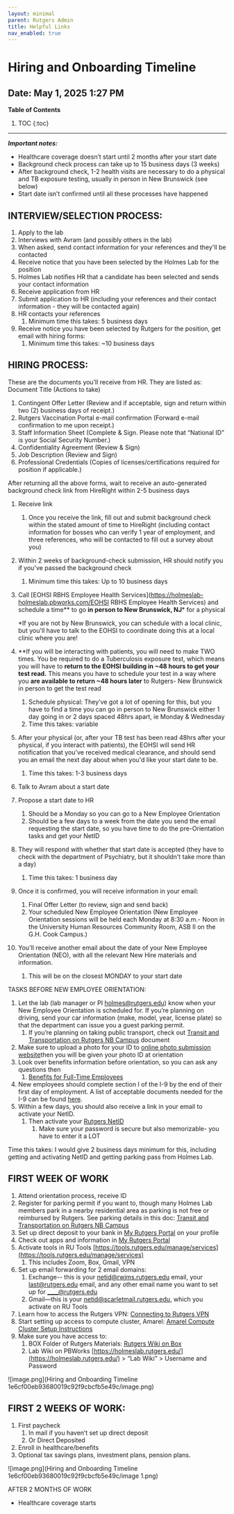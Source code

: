 ```yaml
---
layout: minimal
parent: Rutgers Admin
title: Helpful Links
nav_enabled: true
---
```


# Hiring and Onboarding Timeline
Date: May 1, 2025 1:27 PM
---
**Table of Contents**
1. TOC
{:toc}
---



***Important notes:***

- Healthcare coverage doesn’t start until 2 months after your start date
- Background check process can take up to 15 business days (3 weeks)
- After background check, 1-2 health visits are necessary to do a physical and TB exposure testing, usually in person in New Brunswick (see below)
- Start date isn’t confirmed until all these processes have happened

## INTERVIEW/SELECTION PROCESS:

1. Apply to the lab
2. Interviews with Avram (and possibly others in the lab)
3. When asked, send contact information for your references and they'll be contacted
4. Receive notice that you have been selected by the Holmes Lab for the position
5. Holmes Lab notifies HR that a candidate has been selected and sends your contact information
6. Receive application from HR
7. Submit application to HR (including your references and their contact information - they will be contacted again)
8. HR contacts your references
    1. Minimum time this takes: 5 business days
9. Receive notice you have been selected by Rutgers for the position, get email with hiring forms:
    1. Minimum time this takes: ~10 business days

## HIRING PROCESS:

These are the documents you’ll receive from HR. They are listed as: Document Title (Actions to take)

1.  Contingent Offer Letter (Review and if acceptable, sign and return within two (2) business days of receipt.)
2. Rutgers Vaccination Portal e-mail confirmation (Forward e-mail confirmation to me upon receipt.)
3. Staff Information Sheet (Complete & Sign. Please note that “National ID” is your Social Security Number.)
4.  Confidentiality Agreement (Review & Sign) 
5. Job Description (Review and Sign)
6. Professional Credentials (Copies of licenses/certifications required for position if applicable.)
    
    

After returning all the above forms, wait to receive an auto-generated background check link from HireRight within 2-5 business days

1. Receive link
    1. Once you receive the link, fill out and submit background check within the stated amount of time to HireRight (including contact information for bosses who can verify 1 year of employment, and three references, who will be contacted to fill out a survey about you)
2. Within 2 weeks of background-check submission, HR should notify you if you've passed the background check
    1. Minimum time this takes: Up to 10 business days
3. Call [EOHSI RBHS Employee Health Services](https://holmeslab-holmeslab.pbworks.com/EOHSI RBHS Employee Health Services) and schedule a time** to go **in person to New Brunswick, NJ*** for a physical
    
    *If you are not by New Brunswick, you can schedule with a local clinic, but you'll have to talk to the EOHSI to coordinate doing this at a local clinic where you are!
    
4. **If you will be interacting with patients, you will need to make TWO times. You be required to do a Tuberculosis exposure test, which means you will have to **return to the EOHSI building in ~48 hours to get your test read.** This means you have to schedule your test in a way where you **are available to return ~48 hours later** to Rutgers- New Brunswick in person to get the test read
    1. Schedule physical: They’ve got a lot of opening for this, but you have to find a time you can go in person to New Brunswick either 1 day going in or 2 days spaced 48hrs apart, ie Monday & Wednesday
    2. Time this takes: variable
5. After your physical (or, after your TB test has been read 48hrs after your physical, if you interact with patients), the EOHSI will send HR notification that you've received medical clearance, and should send you an email the next day about when you'd like your start date to be.
    1. Time this takes: 1-3 business days
6. Talk to Avram about a start date
7. Propose a start date to HR
    1. Should be a Monday so you can go to a New Employee Orientation
    2. Should be a few days to a week from the date you send the email requesting the start date, so you have time to do the pre-Orientation tasks and get your NetID
8. They will respond with whether that start date is accepted (they have to check with the department of Psychiatry, but it shouldn't take more than a day)
    1. Time this takes: 1 business day
9. Once it is confirmed, you will receive information in your email:
    1. Final Offer Letter (to review, sign and send back)
    2. Your scheduled New Employee Orientation (New Employee Orientation sessions will be held each Monday at 8:30 a.m.- Noon in the University Human Resources Community Room, ASB II on the G.H. Cook Campus.)
10. You'll receive another email about the date of your New Employee Orientation (NEO), with all the relevant New Hire materials and information.
    1. This will be on the closest MONDAY to your start date

TASKS BEFORE NEW EMPLOYEE ORIENTATION:

1. Let the lab (lab manager or PI [holmes@rutgers.edu](mailto:avram.holmes@rutgers.edu)) know when your New Employee Orientation is scheduled for. If you’re planning on driving, send your car information (make, model, year, license plate) so that the department can issue you a guest parking permit.
    1. If you’re planning on taking public transport, check out [Transit and Transportation on Rutgers NB Campus](https://rutgers.box.com/s/oubs9ulm23qwxuy85ahbe2yvcz7fn46c) document
2. Make sure to upload a photo for your ID to [online photo submission website](https://ipo.rutgers.edu/publicsafety/iam/online-photo-submission)then you will be given your photo ID at orientation
3. Look over benefits information before orientation, so you can ask any questions then
    1. [Benefits for Full-Time Employees](https://uhr.rutgers.edu/benefits/enrolling-benefits-full-time-employees)
4. New employees should complete section I of the I-9 by the end of their first day of employment. A list of acceptable documents needed for the I-9 can be found [here](https://uhr.rutgers.edu/docs/acceptable-documents).
5. Within a few days, you should also receive a link in your email to activate your NetID.
    1. Then activate your [Rutgers NetID](http://netid.rutgers.edu/)
        1. Make sure your password is secure but also memorizable- you have to enter it a LOT

Time this takes: I would give 2 business days minimum for this, including getting and activating NetID and getting parking pass from Holmes Lab.

## FIRST WEEK OF WORK

1. Attend orientation process, receive ID
2. Register for parking permit if you want to, though many Holmes Lab members park in a nearby residential area as parking is not free or reimbursed by Rutgers. See parking details in this doc: [Transit and Transportation on Rutgers NB Campus](https://rutgers.box.com/s/oubs9ulm23qwxuy85ahbe2yvcz7fn46c)
3. Set up direct deposit to your bank in [My Rutgers Portal](https://my.rutgers.edu/portal/render.userLayoutRootNode.uP?uP_root=root&uP_sparam=activeTab&activeTab=2) on your profile
4. Check out apps and information in [My Rutgers Portal](https://my.rutgers.edu/portal/render.userLayoutRootNode.uP?uP_root=root&uP_sparam=activeTab&activeTab=2)
5. Activate tools in RU Tools [https://tools.rutgers.edu/manage/services](https://tools.rutgers.edu/manage/services)
    1. This includes Zoom, Box, Gmail, VPN
6. Set up email forwarding for 2 email domains:
    1. Exchange-- this is your [netid@rwjms.rutgers.edu](mailto:netid@rwjms.rutgers.edu) email, your [last@rutgers.edu](mailto:first.last@rutgers.edu) email, and any other email name you want to set up for [____@rutgers.edu](mailto:____@rutgers.edu)
    2. Gmail—this is your [netid@scarletmail.rutgers.edu](mailto:netid@scarletmail.rutgers.edu), which you activate on RU Tools
7. Learn how to access the Rutgers VPN: [Connecting to Rutgers VPN](https://rutgers.box.com/s/khcapgqy8po59iibiizrpzuhzfq1rr70)
8. Start setting up access to compute cluster, Amarel: [Amarel Compute Cluster Setup Instructions](https://rutgers.box.com/s/yq0flxz364tb9vnyriemgbbt160fimjg)
9. Make sure you have access to:
    1. BOX Folder of Rutgers Materials: [Rutgers Wiki on Box](https://rutgers.box.com/s/y27w3g4wfbjads691ewq7o83830rs082)
    2. Lab Wiki on PBWorks [https://holmeslab.rutgers.edu/](https://holmeslab.rutgers.edu/) > “Lab Wiki” > Username and Password

![image.png](Hiring and Onboarding Timeline 1e6cf00eb93680019c92f9cbcfb5e49c/image.png)

## FIRST 2 WEEKS OF WORK:

1. First paycheck
    1. In mail if you haven’t set up direct deposit
    2. Or Direct Deposited
2. Enroll in healthcare/benefits
3. Optional tax savings plans, investment plans, pension plans.

![image.png](Hiring and Onboarding Timeline 1e6cf00eb93680019c92f9cbcfb5e49c/image 1.png)

AFTER 2 MONTHS OF WORK

- Healthcare coverage starts